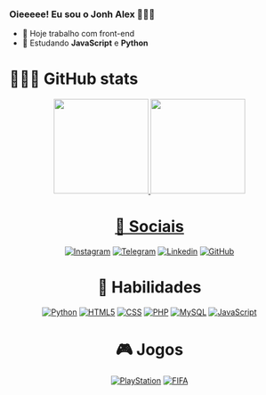 ### Oieeeee! Eu sou o Jonh Alex 🙋🏽‍♂️

- 🔭 Hoje trabalho com front-end
- 🌱 Estudando <strong>JavaScript</strong>  e <strong>Python</strong>

<h1> 👨🏽‍💻 GitHub stats </h1>
<div align="center">
  <a href="https://github.com/Jonhvmp">
    <img height="170em" style="border: none !important;" src="https://github-readme-stats.vercel.app/api?username=Jonhvmp&show_icons=true&theme=dracula&count_private=true" />
    <img height="170em" src="https://github-readme-stats.vercel.app/api/top-langs/?username=Jonhvmp&layout=compact&langs_count=7&theme=dracula"/>
</div>

<div align="center">
<h1 style="text-decoration: none;">👨 Sociais</h1>

[![Instagram](https://img.shields.io/badge/Instagram-E4405F?style=for-the-badge&logo=instagram&logoColor=white)](https://www.instagram.com/jonhvmp/)
[![Telegram](https://img.shields.io/badge/Telegram-2CA5E0?style=for-the-badge&logo=telegram&logoColor=white)](https://t.me/Jonhvmp)
[![Linkedin](https://img.shields.io/badge/LinkedIn-0077B5?style=for-the-badge&logo=linkedin&logoColor=white)](www.linkedin.com/in/jonh-alex-0600a3238)
[![GitHub](https://img.shields.io/badge/GitHub-100000?style=for-the-badge&logo=github&logoColor=white)](https://github.com/Jonhvmp)

</div>

<div align="center">
<h1 style="text-decoration: none;"> 🚀 Habilidades </h1>

[![Python](https://img.shields.io/badge/Python-3776AB?style=for-the-badge&logo=python&logoColor=white)](#)
[![HTML5](https://img.shields.io/badge/HTML5-E34F26?style=for-the-badge&logo=html5&logoColor=white)](#)
[![CSS](https://img.shields.io/badge/CSS-239120?&style=for-the-badge&logo=css3&logoColor=white)](#)
[![PHP](https://img.shields.io/badge/PHP-777BB4?style=for-the-badge&logo=php&logoColor=white)](#)
[![MySQL](https://img.shields.io/badge/MySQL-00000F?style=for-the-badge&logo=mysql&logoColor=white)](#)
[![JavaScript](https://img.shields.io/badge/JavaScript-323330?style=for-the-badge&logo=javascript&logoColor=F7DF1E)](#)

</div>

<div align="center">
<h1>🎮 Jogos </h1>

[![PlayStation](https://img.shields.io/badge/PlayStation-003791?style=for-the-badge&logo=playstation&logoColor=white)](#)
[![FIFA](https://img.shields.io/badge/FIFA-B7312F?style=for-the-badge&logo=fifa&logoColor=white)](#)

</div>
